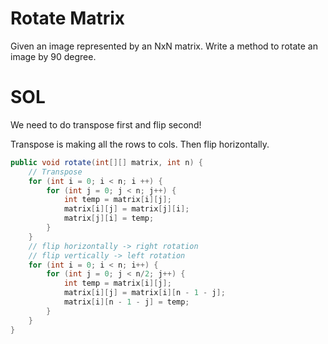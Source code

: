 # Rotate Matrix

Given an image represented by an NxN matrix. Write a method to rotate an image by 90 degree.

# SOL

We need to do transpose first and flip second!

Transpose is making all the rows to cols.
Then flip horizontally.

```java
public void rotate(int[][] matrix, int n) {
	// Transpose
	for (int i = 0; i < n; i ++) {
		for (int j = 0; j < n; j++) {
			int temp = matrix[i][j];
			matrix[i][j] = matrix[j][i];
			matrix[j][i] = temp;
		}
	}
	// flip horizontally -> right rotation
	// flip vertically -> left rotation
	for (int i = 0; i < n; i++) {
		for (int j = 0; j < n/2; j++) {
			int temp = matrix[i][j];
			matrix[i][j] = matrix[i][n - 1 - j];
			matrix[i][n - 1 - j] = temp;
		}
	}
}

```
